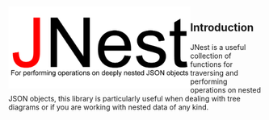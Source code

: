 <img src="https://raw.githubusercontent.com/TPreece101/JNest/master/JNest-logo-Final.gif" align="left" width="360" height="162">

## Introduction

JNest is a useful collection of functions for traversing and performing operations on nested JSON objects, this library is particularly useful when dealing with tree diagrams or if you are working with nested data of any kind.
